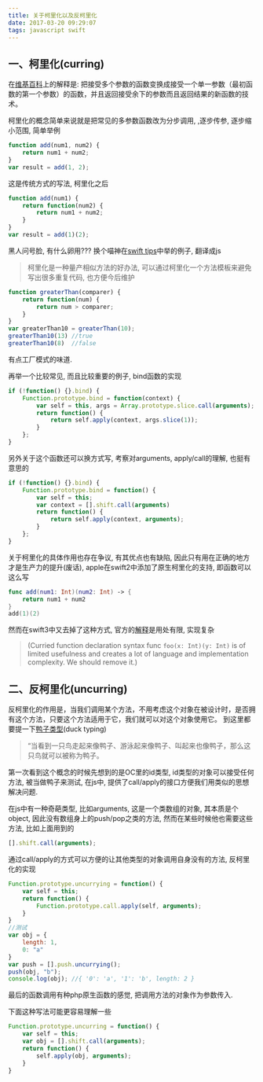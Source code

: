 ```yaml
---
title: 关于柯里化以及反柯里化
date: 2017-03-20 09:29:07
tags: javascript swift
---
```

## 一、柯里化(curring)
在[维基百科](https://zh.wikipedia.org/wiki/%E6%9F%AF%E9%87%8C%E5%8C%96)上的解释是: 把接受多个参数的函数变换成接受一个单一参数（最初函数的第一个参数）的函数，并且返回接受余下的参数而且返回结果的新函数的技术。

<!-- more -->

柯里化的概念简单来说就是把常见的多参数函数改为分步调用, ,逐步传参, 逐步缩小范围, 简单举例
``` javascript
function add(num1, num2) {
    return num1 + num2;
}
var result = add(1, 2);
```
这是传统方式的写法, 柯里化之后
``` javascript
function add(num1) {
    return function(num2) {
        return num1 + num2;
    }
}
var result = add(1)(2);
```

黑人问号脸, 有什么卵用???
换个喵神在[swift tips](http://swifter.tips/currying/)中举的例子, 翻译成js
> 柯里化是一种量产相似方法的好办法, 可以通过柯里化一个方法模板来避免写出很多重复代码, 也方便今后维护
``` javascript
function greaterThan(comparer) {
    return function(num) {
        return num > comparer;
    }
}
var greaterThan10 = greaterThan(10);
greaterThan10(13) //true
greaterThan10(8)  //false
```
有点工厂模式的味道. 

再举一个比较常见, 而且比较重要的例子, bind函数的实现
``` javascript
if (!function() {}.bind) {
    Function.prototype.bind = function(context) {
        var self = this, args = Array.prototype.slice.call(arguments);
        return function() {
            return self.apply(context, args.slice(1));    
        }
    };
}
```
另外关于这个函数还可以换方式写, 考察对arguments, apply/call的理解, 也挺有意思的
``` javascript
if (!function() {}.bind) {
    Function.prototype.bind = function() {
        var self = this;
        var context = [].shift.call(arguments)
        return function() {
            return self.apply(context, arguments);    
        }
    };
}
```

关于柯里化的具体作用也存在争议, 有其优点也有缺陷, 因此只有用在正确的地方才是生产力的提升(废话), apple在swift2中添加了原生柯里化的支持, 即函数可以这么写
``` swift
func add(num1: Int)(num2: Int) -> {
    return num1 + num2
}
add(1)(2)
```
然而在swift3中又去掉了这种方式, 官方的[解释](https://github.com/apple/swift-evolution/blob/master/proposals/0002-remove-currying.md)是用处有限, 实现复杂

> (Curried function declaration syntax func `foo(x: Int)(y: Int)` is of limited usefulness and creates a lot of language and implementation complexity. We should remove it.)

## 二、反柯里化(uncurring)
反柯里化的作用是，当我们调用某个方法，不用考虑这个对象在被设计时，是否拥有这个方法，只要这个方法适用于它，我们就可以对这个对象使用它。
到这里都要提一下[鸭子类型](https://zh.wikipedia.org/zh-hans/%E9%B8%AD%E5%AD%90%E7%B1%BB%E5%9E%8B)(duck typing)
> “当看到一只鸟走起来像鸭子、游泳起来像鸭子、叫起来也像鸭子，那么这只鸟就可以被称为鸭子。

第一次看到这个概念的时候先想到的是OC里的id类型, id类型的对象可以接受任何方法, 被当做鸭子来测试, 在js中, 提供了call/apply的接口方便我们用类似的思想解决问题.

在js中有一种奇葩类型, 比如arguments, 这是一个类数组的对象, 其本质是个object, 因此没有数组身上的push/pop之类的方法, 然而在某些时候他也需要这些方法, 比如上面用到的
``` javascript
[].shift.call(arguments);
```
通过call/apply的方式可以方便的让其他类型的对象调用自身没有的方法, 反柯里化的实现
``` javascript
Function.prototype.uncurrying = function() {
    var self = this;
    return function() {
        Function.prototype.call.apply(self, arguments);
    }
}
//测试
var obj = {
    length: 1,
    0: "a"
}
var push = [].push.uncurrying();
push(obj, "b");
console.log(obj); //{ '0': 'a', '1': 'b', length: 2 }
```
最后的函数调用有种php原生函数的感觉, 把调用方法的对象作为参数传入.

下面这种写法可能更容易理解一些
``` javascript
Function.prototype.uncurring = function() {
    var self = this;
    var obj = [].shift.call(arguments);
    return function() {
        self.apply(obj, arguments);
    }
}
```

